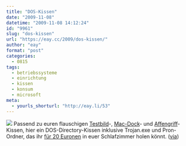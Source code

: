 ```yaml
---
title: "DOS-Kissen"
date: "2009-11-08"
datetime: "2009-11-08 14:12:24"
id: "9961"
slug: "dos-kissen"
url: "https://eay.cc/2009/dos-kissen/"
author: "eay"
format: "post"
categories:
  - 0815
tags:
  - betriebssysteme
  - einrichtung
  - kissen
  - konsum
  - microsoft
meta:
  - yourls_shorturl: "http://eay.li/53"
---
```


![](https://eay.cc/uploads/2009/doskissen.jpg) Passend zu euren flauschigen [Testbild](//eay.cc/2009/your-favorite-must-have-for-the-next-5min/)\-, [Mac-Dock](//eay.cc/2009/sofadock/)\- und [Affengriff](//eay.cc/2009/im-the-new-nerd-tine-wittler/)\-Kissen, hier ein DOS-Directory-Kissen inklusive Trojan.exe und Pron-Ordner, das ihr [für 20 Euronen](http://www.artlebedev.com/everything/dosugus2/) in euer Schlafzimmer holen könnt. ([via](http://www.nerdcore.de/wp/2009/11/06/directory-of-calways-%E2%80%93-dos-pillow/))

